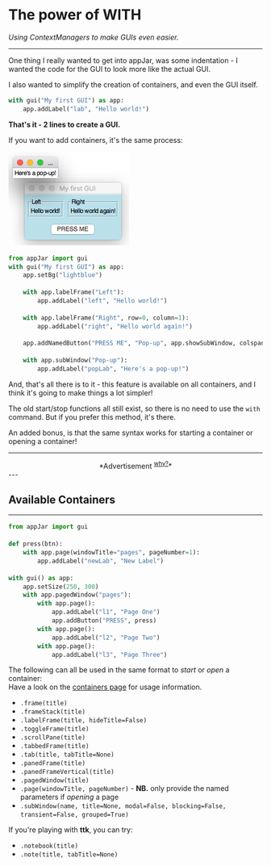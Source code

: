 # The power of WITH  
*Using ContextManagers to make GUIs even easier.*  

---

One thing I really wanted to get into appJar, was some indentation - I wanted the code for the GUI to look more like the actual GUI.  

I also wanted to simplify the creation of containers, and even the GUI itself.  

```python
with gui("My first GUI") as app:
    app.addLabel("lab", "Hello world!")
```

**That's it - 2 lines to create a GUI.**  

If you want to add containers, it's the same process:

![Power of With](img/powerOfWith.png)
```python
from appJar import gui
with gui("My first GUI") as app:
    app.setBg("lightblue")

    with app.labelFrame("Left"):
        app.addLabel("left", "Hello world!")

    with app.labelFrame("Right", row=0, column=1):
        app.addLabel("right", "Hello world again!")

    app.addNamedButton("PRESS ME", "Pop-up", app.showSubWindow, colspan=2)

    with app.subWindow("Pop-up"):
        app.addLabel("popLab", "Here's a pop-up!")
```

And, that's all there is to it - this feature is available on all containers, and I think it's going to make things a lot simpler!

The old start/stop functions all still exist, so there is no need to use the `with` command. But if you prefer this method, it's there.  

An added bonus, is that the same syntax works for starting a container or opening a container!

---
<div style='text-align: center;'>
*Advertisement&nbsp;<sup><a href="/advertising">why?</a></sup>*
<script async src="//pagead2.googlesyndication.com/pagead/js/adsbygoogle.js"></script>
<ins class="adsbygoogle"
    style="display:block"
    data-ad-format="fluid"
    data-ad-layout-key="-gw-13-4l+6+pt"
    data-ad-client="ca-pub-6185596049817878"
    data-ad-slot="5627392164"></ins>
<script>(adsbygoogle = window.adsbygoogle || []).push({});</script>
</div>
---

## Available Containers
---

```python
from appJar import gui

def press(btn):
    with app.page(windowTitle="pages", pageNumber=1):
        app.addLabel("newLab", "New Label")

with gui() as app:
    app.setSize(250, 300)
    with app.pagedWindow("pages"):
        with app.page():
            app.addLabel("l1", "Page One")
            app.addButton("PRESS", press)
        with app.page():
            app.addLabel("l2", "Page Two")
        with app.page():
            app.addLabel("l3", "Page Three")
```

The following can all be used in the same format to *start* or *open* a container:  
Have a look on the [containers page](/pythonWidgetGrouping) for usage information.  

* `.frame(title)`  
* `.frameStack(title)`  
* `.labelFrame(title, hideTitle=False)`  
* `.toggleFrame(title)`  
* `.scrollPane(title)`  
* `.tabbedFrame(title)`  
* `.tab(title, tabTitle=None)`  
* `.panedFrame(title)`  
* `.panedFrameVertical(title)`  
* `.pagedWindow(title)`  
* `.page(windowTitle, pageNumber)` - **NB.** only provide the named parameters if *opening* a page  
* `.subWindow(name, title=None, modal=False, blocking=False, transient=False, grouped=True)`  

If you're playing with **ttk**, you can try:  

* `.notebook(title)`  
* `.note(title, tabTitle=None)`  
